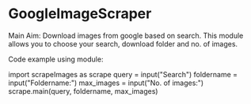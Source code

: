 # GoogleImageScraper
Main Aim: Download images from google based on search. 
This module allows you to choose your search, download folder and no. of images. 

Code example using module:

import scrapeImages as scrape
query = input("Search")
foldername = input("Foldername:")
max_images = input("No. of images:")
scrape.main(query, foldername, max_images)
